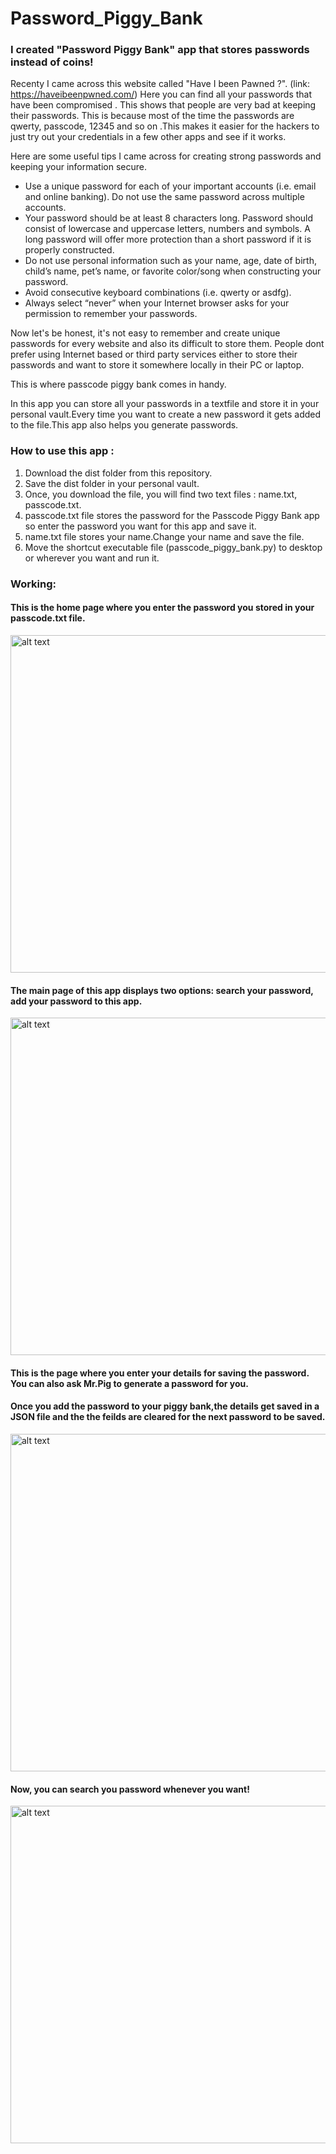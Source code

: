 # Password_Piggy_Bank
### I created "Password Piggy Bank" app that stores passwords instead of coins!

Recenty I came across this website called "Have I been Pawned ?". (link: https://haveibeenpwned.com/) 
Here you can find all your passwords that have been compromised . This shows that people are very bad at keeping their passwords. This is because most of the time the passwords are qwerty, passcode, 12345 and so on .This makes it easier for the hackers to just try out your credentials in a few other apps and see if it works.

Here are some useful tips I came across for creating strong passwords and keeping your information secure.

* Use a unique password for each of your important accounts (i.e. email and online banking). Do not use the same password across multiple accounts.
* Your password should be at least 8 characters long. Password should consist of lowercase and uppercase letters, numbers and symbols. A long password will offer more protection than a short password if it is properly constructed.
* Do not use personal information such as your name, age, date of birth, child’s name, pet’s name, or favorite color/song when constructing your password.
* Avoid consecutive keyboard combinations (i.e. qwerty or asdfg).
* Always select “never” when your Internet browser asks for your permission to remember your passwords.

Now let's be honest, it's not easy to remember and create unique passwords for every website and also its difficult to store them. People dont prefer using Internet based or third party services either to store their passwords and want to store it somewhere locally in their PC or laptop.

This is where passcode piggy bank comes in handy.

In this app you can store all your passwords in a textfile and store it in your personal vault.Every time you want to create a new password it gets added to the file.This app also helps you generate passwords.

### How to use this app :
1. Download the dist folder from this repository.
2. Save the dist folder in your personal vault.
3. Once, you download the file, you will find two text files : name.txt, passcode.txt.
4. passcode.txt file stores the password for the Passcode Piggy Bank app so enter the password you want for this app and save it.
5. name.txt file stores your name.Change your name and save the file.
6. Move the shortcut executable file (passcode_piggy_bank.py) to desktop or wherever you want and run it.

### Working:

#### This is the home page where you enter the password you stored in your passcode.txt file.


<img src="https://user-images.githubusercontent.com/76477365/120076984-c3bd8580-c0c5-11eb-9090-92771b23b572.jpg" style="center" alt="alt text" width="540px" height="540px" >


#### The main page of this app displays two options: search your password, add your password to this app.

<img src="https://user-images.githubusercontent.com/76477365/120076932-8bb64280-c0c5-11eb-8bb3-3b62115dd26b.jpg" style="center" alt="alt text" width="540px" height="540px" >

#### This is the page where you enter your details for saving the password. You can also ask Mr.Pig to generate a password for you.
#### Once you add the password to your piggy bank,the details get saved in a JSON file and the the feilds are cleared for the next password to be saved.

<img src="https://user-images.githubusercontent.com/76477365/120076938-91ac2380-c0c5-11eb-8428-27b1c57b9f3c.jpg" style="center" alt="alt text" width="800px" height="540px" >

#### Now, you can search you password whenever you want!


<img src="https://user-images.githubusercontent.com/76477365/120077022-e5b70800-c0c5-11eb-8af2-09eb88881f66.jpg" style="center" alt="alt text" width="800px" height="540px" >


